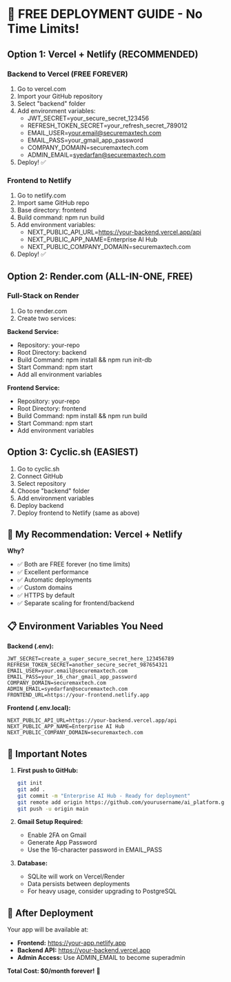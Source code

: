 # 🚀 FREE DEPLOYMENT GUIDE - No Time Limits!

## Option 1: Vercel + Netlify (RECOMMENDED)

### Backend to Vercel (FREE FOREVER)
1. Go to vercel.com
2. Import your GitHub repository
3. Select "backend" folder
4. Add environment variables:
   - JWT_SECRET=your_secure_secret_123456
   - REFRESH_TOKEN_SECRET=your_refresh_secret_789012
   - EMAIL_USER=your.email@securemaxtech.com
   - EMAIL_PASS=your_gmail_app_password
   - COMPANY_DOMAIN=securemaxtech.com
   - ADMIN_EMAIL=syedarfan@securemaxtech.com
5. Deploy! ✅

### Frontend to Netlify
1. Go to netlify.com
2. Import same GitHub repo
3. Base directory: frontend
4. Build command: npm run build
5. Add environment variables:
   - NEXT_PUBLIC_API_URL=https://your-backend.vercel.app/api
   - NEXT_PUBLIC_APP_NAME=Enterprise AI Hub
   - NEXT_PUBLIC_COMPANY_DOMAIN=securemaxtech.com
6. Deploy! ✅

## Option 2: Render.com (ALL-IN-ONE, FREE)

### Full-Stack on Render
1. Go to render.com
2. Create two services:

**Backend Service:**
- Repository: your-repo
- Root Directory: backend
- Build Command: npm install && npm run init-db
- Start Command: npm start
- Add all environment variables

**Frontend Service:**
- Repository: your-repo  
- Root Directory: frontend
- Build Command: npm install && npm run build
- Start Command: npm start
- Add environment variables

## Option 3: Cyclic.sh (EASIEST)

1. Go to cyclic.sh
2. Connect GitHub
3. Select repository
4. Choose "backend" folder
5. Add environment variables
6. Deploy backend
7. Deploy frontend to Netlify (same as above)

## 🎯 My Recommendation: Vercel + Netlify

**Why?**
- ✅ Both are FREE forever (no time limits)
- ✅ Excellent performance
- ✅ Automatic deployments
- ✅ Custom domains
- ✅ HTTPS by default
- ✅ Separate scaling for frontend/backend

## 📋 Environment Variables You Need

**Backend (.env):**
```
JWT_SECRET=create_a_super_secure_secret_here_123456789
REFRESH_TOKEN_SECRET=another_secure_secret_987654321
EMAIL_USER=your.email@securemaxtech.com
EMAIL_PASS=your_16_char_gmail_app_password
COMPANY_DOMAIN=securemaxtech.com
ADMIN_EMAIL=syedarfan@securemaxtech.com
FRONTEND_URL=https://your-frontend.netlify.app
```

**Frontend (.env.local):**
```
NEXT_PUBLIC_API_URL=https://your-backend.vercel.app/api
NEXT_PUBLIC_APP_NAME=Enterprise AI Hub
NEXT_PUBLIC_COMPANY_DOMAIN=securemaxtech.com
```

## 🚨 Important Notes

1. **First push to GitHub:**
   ```bash
   git init
   git add .
   git commit -m "Enterprise AI Hub - Ready for deployment"
   git remote add origin https://github.com/yourusername/ai_platform.git
   git push -u origin main
   ```

2. **Gmail Setup Required:**
   - Enable 2FA on Gmail
   - Generate App Password
   - Use the 16-character password in EMAIL_PASS

3. **Database:**
   - SQLite will work on Vercel/Render
   - Data persists between deployments
   - For heavy usage, consider upgrading to PostgreSQL

## 🎉 After Deployment

Your app will be available at:
- **Frontend:** https://your-app.netlify.app
- **Backend API:** https://your-backend.vercel.app
- **Admin Access:** Use ADMIN_EMAIL to become superadmin

**Total Cost: $0/month forever!** 🎯